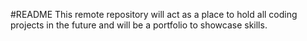 #README 
This remote repository will act as a place to hold all coding projects in the future and will be a portfolio to showcase skills.
